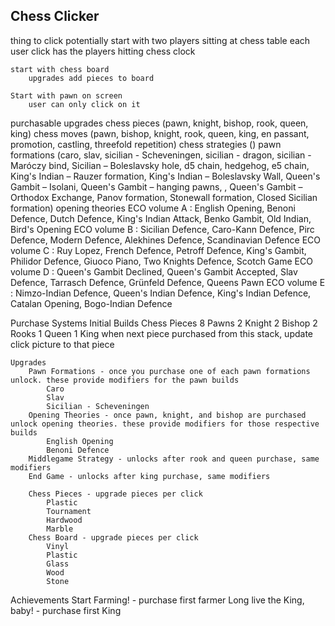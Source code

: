 Chess Clicker
-------------

thing to click
	potentially start with two players sitting at chess table
		each user click has the players hitting chess clock

	start with chess board
		upgrades add pieces to board

	Start with pawn on screen
		user can only click on it

purchasable upgrades
	chess pieces (pawn, knight, bishop, rook, queen, king)
	chess moves (pawn, bishop, knight, rook, queen, king, en passant, promotion, castling, threefold repetition)
	chess strategies ()
	pawn formations (caro, slav, sicilian - Scheveningen, sicilian - dragon, sicilian - Maróczy bind, Sicilian – Boleslavsky hole, d5 chain, hedgehog, e5 chain, King's Indian – Rauzer formation, King's Indian – Boleslavsky Wall, Queen's Gambit – Isolani, Queen's Gambit – hanging pawns, , Queen's Gambit – Orthodox Exchange, Panov formation, Stonewall formation, Closed Sicilian formation)
	opening theories
		ECO volume A : English Opening, Benoni Defence, Dutch Defence, King's Indian Attack, Benko Gambit, Old Indian, Bird's Opening
		ECO volume B : Sicilian Defence, Caro-Kann Defence, Pirc Defence, Modern Defence, Alekhines Defence, Scandinavian Defence
		ECO volume C : Ruy Lopez, French Defence, Petroff Defence, King's Gambit, Philidor Defence, Giuoco Piano, Two Knights Defence, Scotch Game
		ECO volume D : Queen's Gambit Declined, Queen's Gambit Accepted, Slav Defence, Tarrasch Defence, Grünfeld Defence, Queens Pawn
		ECO volume E : Nimzo-Indian Defence, Queen's Indian Defence, King's Indian Defence, Catalan Opening, Bogo-Indian Defence

Purchase Systems
	Initial Builds
		Chess Pieces
			8 Pawns
			2 Knight
			2 Bishop
			2 Rooks
			1 Queen
			1 King
			when next piece purchased from this stack, update click picture to that piece

	Upgrades
		Pawn Formations - once you purchase one of each pawn formations unlock. these provide modifiers for the pawn builds
			Caro
			Slav
			Sicilian - Scheveningen
		Opening Theories - once pawn, knight, and bishop are purchased unlock opening theories. these provide modifiers for those respective builds 
			English Opening
			Benoni Defence
		Middlegame Strategy - unlocks after rook and queen purchase, same modifiers
		End Game - unlocks after king purchase, same modifiers

		Chess Pieces - upgrade pieces per click
			Plastic
			Tournament
			Hardwood
			Marble
		Chess Board - upgrade pieces per click
			Vinyl
			Plastic
			Glass
			Wood
			Stone


Achievements
	Start Farming! - purchase first farmer
	Long live the King, baby! - purchase first King